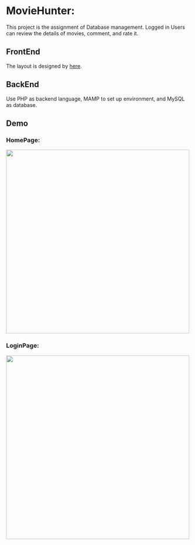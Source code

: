 
# MovieHunter:

This project is the assignment of Database management. Logged in Users can review the details of movies, comment, and rate it. 

## FrontEnd

The layout is designed by [here](http://chocotemplates.com).


## BackEnd

Use PHP as backend language, MAMP to set up environment, and MySQL as database.
 
## Demo

### HomePage:

<img src='https://user-images.githubusercontent.com/49495586/113090826-34a70500-921d-11eb-89c9-cc1c9f789153.png' width='500'>

### LoginPage:

<img src='https://user-images.githubusercontent.com/49495586/113091069-b7c85b00-921d-11eb-86ca-746d95fa3324.png' width='500'>
